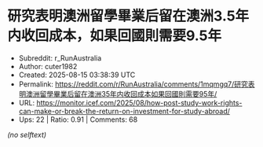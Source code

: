 # 研究表明澳洲留學畢業后留在澳洲3.5年内收回成本，如果回國則需要9.5年

- Subreddit: r_RunAustralia
- Author: cuter1982
- Created: 2025-08-15 03:38:39 UTC
- Permalink: https://reddit.com/r/RunAustralia/comments/1mqmgq7/研究表明澳洲留學畢業后留在澳洲35年内收回成本如果回國則需要95年/
- URL: https://monitor.icef.com/2025/08/how-post-study-work-rights-can-make-or-break-the-return-on-investment-for-study-abroad/
- Ups: 22 | Ratio: 0.91 | Comments: 68

_(no selftext)_
